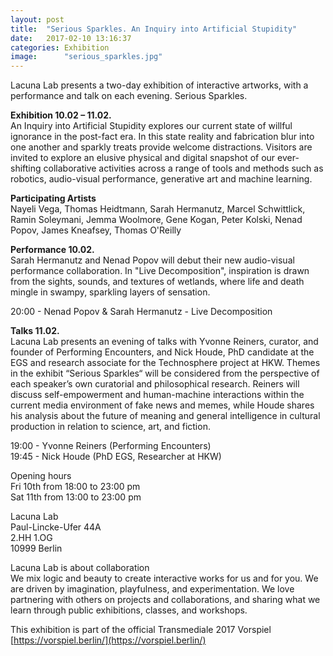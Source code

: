```yaml
---
layout: post
title:  "Serious Sparkles. An Inquiry into Artificial Stupidity"
date:   2017-02-10 13:16:37
categories: Exhibition
image:	    "serious_sparkles.jpg"
---
```


Lacuna Lab presents a two-day exhibition of interactive artworks, with a performance and talk on each evening. Serious Sparkles. 

**Exhibition 10.02 – 11.02.** <br/>
An Inquiry into Artificial Stupidity explores our current state of willful ignorance in the post-fact era. In this state reality and fabrication blur into one another and sparkly treats provide welcome distractions. Visitors are invited to explore an elusive physical and digital snapshot of our ever-shifting collaborative activities across a range of tools and methods such as robotics, audio-visual performance, generative art and machine learning.

**Participating Artists**<br/>
Nayeli Vega, Thomas Heidtmann, Sarah Hermanutz, Marcel Schwittlick, Ramin Soleymani, Jemma Woolmore, Gene Kogan, Peter Kolski, Nenad Popov, James Kneafsey, Thomas O'Reilly

**Performance 10.02.**<br/>
Sarah Hermanutz and Nenad Popov will debut their new audio-visual performance collaboration. In "Live Decomposition", inspiration is drawn from the sights, sounds, and textures of wetlands, where life and death mingle in swampy, sparkling layers of sensation.

20:00 - Nenad Popov & Sarah Hermanutz - Live Decomposition

**Talks 11.02.**<br/>
Lacuna Lab presents an evening of talks with Yvonne Reiners, curator, and founder of Performing Encounters, and Nick Houde, PhD candidate at the EGS and research associate for the Technosphere project at HKW. Themes in the exhibit “Serious Sparkles“ will be considered from the perspective of each speaker’s own curatorial and philosophical research. Reiners will discuss self-empowerment and human-machine interactions within the current media environment of fake news and memes, while Houde shares his analysis about the future of meaning and general intelligence in cultural production in relation to science, art, and fiction. 

19:00 - Yvonne Reiners (Performing Encounters)<br/>
19:45 - Nick Houde (PhD EGS, Researcher at HKW) 

Opening hours<br/>
Fri 10th from 18:00 to 23:00 pm<br/>
Sat 11th from 13:00 to 23:00 pm


Lacuna Lab<br/>
Paul-Lincke-Ufer 44A <br/>
2.HH 1.OG <br/>
10999 Berlin<br/>

Lacuna Lab is about collaboration<br/>
We mix logic and beauty to create interactive works for us and for you. We are driven by imagination, playfulness, and experimentation. We love partnering with others on projects and collaborations, and sharing what we learn through public exhibitions, classes, and workshops.

This exhibition is part of the official Transmediale 2017 Vorspiel [https://vorspiel.berlin/](https://vorspiel.berlin/)